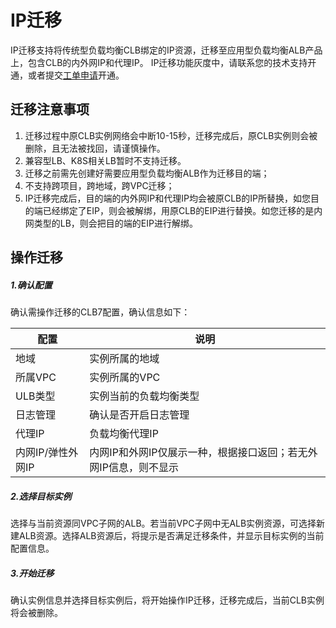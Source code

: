# IP迁移

IP迁移支持将传统型负载均衡CLB绑定的IP资源，迁移至应用型负载均衡ALB产品上，包含CLB的内外网IP和代理IP。
IP迁移功能灰度中，请联系您的技术支持开通，或者提交[工单申请](https://console.ucloud.cn/uaccount/work_ticket/create)开通。

## 迁移注意事项

1. 迁移过程中原CLB实例网络会中断10-15秒，迁移完成后，原CLB实例则会被删除，且无法被找回，请谨慎操作。
2. 兼容型LB、K8S相关LB暂时不支持迁移。
3. 迁移之前需先创建好需要应用型负载均衡ALB作为迁移目的端；
4. 不支持跨项目，跨地域，跨VPC迁移；
5. IP迁移完成后，目的端的内外网IP和代理IP均会被原CLB的IP所替换，如您目的端已经绑定了EIP，则会被解绑，用原CLB的EIP进行替换。如您迁移的是内网类型的LB，则会把目的端的EIP进行解绑。

## 操作迁移

#####  1.确认配置

 确认需操作迁移的CLB7配置，确认信息如下：

| **配置**          | **说明**                                                     |
| ----------------- | ------------------------------------------------------------ |
| 地域              | 实例所属的地域                                               |
| 所属VPC           | 实例所属的VPC                                                |
| ULB类型           | 实例当前的负载均衡类型                                       |
| 日志管理          | 确认是否开启日志管理                                         |
| 代理IP            | 负载均衡代理IP                                               |
| 内网IP/弹性外网IP | 内网IP和外网IP仅展示一种，根据接口返回；若无外网IP信息，则不显示 |

#####  2.选择目标实例

 选择与当前资源同VPC子网的ALB。若当前VPC子网中无ALB实例资源，可选择新建ALB资源。选择ALB资源后，将提示是否满足迁移条件，并显示目标实例的当前配置信息。

#####  3.开始迁移

 确认实例信息并选择目标实例后，将开始操作IP迁移，迁移完成后，当前CLB实例将会被删除。
